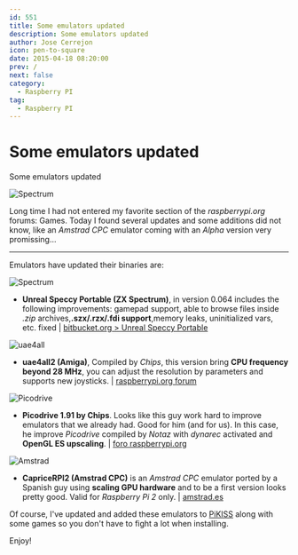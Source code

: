 ```yaml
---
id: 551
title: Some emulators updated
description: Some emulators updated
author: Jose Cerrejon
icon: pen-to-square
date: 2015-04-18 08:20:00
prev: /
next: false
category:
  - Raspberry PI
tag:
  - Raspberry PI
---
```


# Some emulators updated

Some emulators updated

![Spectrum](/images/spectrum_01.jpg)

Long time I had not entered my favorite section of the *raspberrypi.org* forums: Games. Today I found several updates and some additions did not know, like an *Amstrad CPC* emulator coming with an *Alpha* version very promissing...

- - -
Emulators have updated their binaries are:

![Spectrum](/images/2015/04/spectrum.png)

* **Unreal Speccy Portable (ZX Spectrum)**, in version 0.064 includes the following improvements: gamepad support, able to browse files inside *.zip* archives,**.szx/.rzx/.fdi support**,memory leaks, uninitialized vars, etc. fixed | [bitbucket.org > Unreal Speccy Portable](https://bitbucket.org/djdron/unrealspeccyp/downloads)

![uae4all](/images/uae4all.png)

* **uae4all2 (Amiga)**, Compiled by *Chips*, this version bring **CPU frequency beyond 28 MHz**, you can adjust the resolution by parameters and supports new joysticks. | [raspberrypi.org forum](https://www.raspberrypi.org/forums/viewtopic.php?f=78&t=102328)

![Picodrive](/images/picodrive_new.png)

* **Picodrive 1.91 by Chips**. Looks like this guy work hard to improve emulators that we already had. Good for him (and for us). In this case, he improve *Picodrive* compiled by *Notaz* with *dynarec* activated and **OpenGL ES upscaling**. | [foro raspberrypi.org](https://www.raspberrypi.org/forums/viewtopic.php?f=78&t=105811)

![Amstrad](/images/amstrad.png)

* **CapriceRPI2 (Amstrad CPC)** is an *Amstrad CPC* emulator ported by a Spanish guy using **scaling GPU hardware** and to be a first version looks pretty good. Valid for *Raspberry Pi 2* only. | [amstrad.es](http://www.amstrad.es/forum/viewtopic.php?f=34&t=3878)

Of course, I've updated and added these emulators to [PiKISS](https://github.com/jmcerrejon/PiKISS) along with some games so you don't have to fight a lot when installing.

Enjoy!
